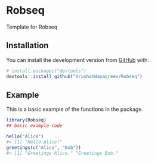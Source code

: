 
<!-- README.md is generated from README.Rmd. Please edit that file -->

# Robseq

<!-- badges: start -->

<!-- badges: end -->

Template for Robseq

## Installation

You can install the development version from
[GitHub](https://github.com/) with:

``` r
# install.packages("devtools")
devtools::install_github("VrushabHayagreev/Robseq")
```

## Example

This is a basic example of the functions in the package.

``` r
library(Robseq)
## basic example code

hello("Alice")
#> [1] "Hello Alice!"
greetings(c("Alice", "Bob"))
#> [1] "Greetings Alice." "Greetings Bob."
```
